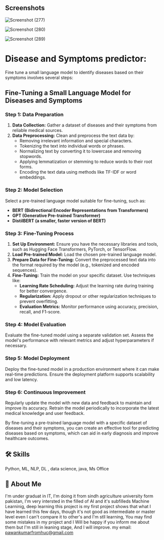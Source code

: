 
## Screenshots

![Screenshot (277)](https://github.com/pawankumar688/text_summraizer/assets/162041664/9c5b9315-7c08-4d09-a4dc-ff71f278fde8)

![Screenshot (280)](https://github.com/pawankumar688/text_summraizer/assets/162041664/737872fe-79b8-45fb-99dd-f8ccf25bdbdf)

![Screenshot (289)](https://github.com/pawankumar688/text_summraizer/assets/162041664/c3f9df9a-00fc-4d49-b8d5-46949bae970a)
# Disease and Symptoms predictor:

Fine tune a small language model to identify diseases based on their symptoms involves several steps:

## Fine-Tuning a Small Language Model for Diseases and Symptoms

### Step 1: Data Preparation
1. **Data Collection:** Gather a dataset of diseases and their symptoms from reliable medical sources.
2. **Data Preprocessing:** Clean and preprocess the text data by:
   - Removing irrelevant information and special characters.
   - Tokenizing the text into individual words or phrases.
   - Normalizing text by converting it to lowercase and removing stopwords.
   - Applying lemmatization or stemming to reduce words to their root forms.
   - Encoding the text data using methods like TF-IDF or word embeddings.

### Step 2: Model Selection
Select a pre-trained language model suitable for fine-tuning, such as:
- **BERT (Bidirectional Encoder Representations from Transformers)**
- **GPT (Generative Pre-trained Transformer)**
- **DistilBERT (a smaller, faster version of BERT)**

### Step 3: Fine-Tuning Process
1. **Set Up Environment:** Ensure you have the necessary libraries and tools, such as Hugging Face Transformers, PyTorch, or TensorFlow.
2. **Load Pre-trained Model:** Load the chosen pre-trained language model.
3. **Prepare Data for Fine-Tuning:** Convert the preprocessed text data into the format required by the model (e.g., tokenized and encoded sequences).
4. **Fine-Tuning:** Train the model on your specific dataset. Use techniques like:
   - **Learning Rate Scheduling:** Adjust the learning rate during training for better convergence.
   - **Regularization:** Apply dropout or other regularization techniques to prevent overfitting.
   - **Evaluation Metrics:** Monitor performance using accuracy, precision, recall, and F1-score.

### Step 4: Model Evaluation
Evaluate the fine-tuned model using a separate validation set. Assess the model's performance with relevant metrics and adjust hyperparameters if necessary.

### Step 5: Model Deployment
Deploy the fine-tuned model in a production environment where it can make real-time predictions. Ensure the deployment platform supports scalability and low latency.

### Step 6: Continuous Improvement
Regularly update the model with new data and feedback to maintain and improve its accuracy. Retrain the model periodically to incorporate the latest medical knowledge and user feedback.

By fine-tuning a pre-trained language model with a specific dataset of diseases and their symptoms, you can create an effective tool for predicting diseases based on symptoms, which can aid in early diagnosis and improve healthcare outcomes.
## 🛠 Skills
Python, ML, NLP, DL , data science, java, Ms Office


## 🚀 About Me
I'm under graduat in IT, I'm doing it from sindh agriculture university form pakistan,
I'm very intersted in the filled of AI and it's subfilleds Machine Learninig, deep learning this project is my first project shows that what I have learned this few days, though it's not good as intermediate or master level even I can't compare it to other's and I'm stll learning, You may find some mistakes in my project and I Will be happy if you inform me about them but I'm still in leaning stage, And I will improve.
my email:
pawankumarfromhuc@gmail.com

